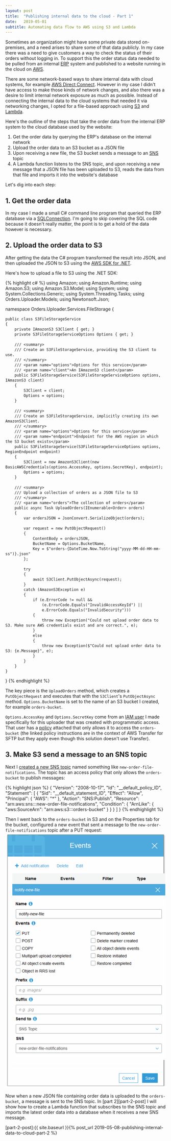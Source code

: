 ```yaml
---
layout: post
title:  "Publishing internal data to the cloud - Part 1"
date:   2019-05-01
subtitle: Automating data flow to AWS using S3 and Lambda
---
```


Sometimes an organization might have some private data stored on-premises, and a need arises to share some of that data publicly. In my case there was a need to give customers a way to check the status of their orders without logging in. To support this the order status data needed to be pulled from an internal [ERP](https://en.wikipedia.org/wiki/Enterprise_resource_planning) system and published to a website running in the cloud on [AWS](https://aws.amazon.com/).

There are some network-based ways to share internal data with cloud systems, for example [AWS Direct Connect](https://aws.amazon.com/directconnect/). However in my case I didn't have access to make those kinds of network changes, and also there was a desire to limit internal network exposure as much as possible. Instead of connecting the internal data to the cloud systems that needed it via networking changes, I opted for a file-based approach using [S3](https://aws.amazon.com/s3/) and [Lambda](https://aws.amazon.com/lambda/).

Here's the outline of the steps that take the order data from the internal ERP system to the cloud database used by the website:
1. Get the order data by querying the ERP's database on the internal network
2. Upload the order data to an S3 bucket as a JSON file
3. Upon receiving a new file, the S3 bucket sends a message to an [SNS](https://aws.amazon.com/sns/) topic
4. A Lambda function listens to the SNS topic, and upon receiving a new message that a JSON file has been uploaded to S3, reads the data from that file and imports it into the website's database

Let's dig into each step:

## 1. Get the order data
In my case I made a small C# command line program that queried the ERP database via a [SQLConnection](https://docs.microsoft.com/en-us/dotnet/api/system.data.sqlclient.sqlconnection?view=netcore-2.2). I'm going to skip covering the SQL code because it doesn't really matter, the point is to get a hold of the data however is necessary.

## 2. Upload the order data to S3
After getting the data the C# program transformed the result into JSON, and then uploaded the JSON to S3 using the [AWS SDK for .NET](https://aws.amazon.com/sdk-for-net/).

Here's how to upload a file to S3 using the .NET SDK:

{% highlight c# %}
using Amazon;
using Amazon.Runtime;
using Amazon.S3;
using Amazon.S3.Model;
using System;
using System.Collections.Generic;
using System.Threading.Tasks;
using Orders.Uploader.Models;
using Newtonsoft.Json;

namespace Orders.Uploader.Services.FileStorage
{

    public class S3FileStorageService
    {
        private IAmazonS3 S3Client { get; }
        private S3FileStorageServiceOptions Options { get; }

        /// <summary>
        /// Create an S3FileStorageService, providing the S3 client to use.
        /// </summary>
        /// <param name="options">Options for this service</param>
        /// <param name="client">An IAmazonS3 client</param>
        public S3FileStorageService(S3FileStorageServiceOptions options, IAmazonS3 client)
        {
            S3Client = client;
            Options = options;
        }

        /// <summary>
        /// Create an S3FileStorageService, implicitly creating its own AmazonS3Client.
        /// </summary>
        /// <param name="options">Options for this service</param>
        /// <param name="endpoint">Endpoint for the AWS region in which the S3 bucket exists</param>
        public S3FileStorageService(S3FileStorageServiceOptions options, RegionEndpoint endpoint)
        {
            S3Client = new AmazonS3Client(new BasicAWSCredentials(options.AccessKey, options.SecretKey), endpoint);
            Options = options;
        }

        /// <summary>
        /// Upload a collection of orders as a JSON file to S3
        /// </summary>
        /// <param name="orders">The collection of orders</param>
        public async Task UploadOrders(IEnumerable<Order> orders)
        {
            var ordersJSON = JsonConvert.SerializeObject(orders);
            
            var request = new PutObjectRequest()
            {
                ContentBody = ordersJSON,
                BucketName = Options.BucketName,
                Key = $"orders-{DateTime.Now.ToString("yyyy-MM-dd-HH-mm-ss")}.json"
            };

            try
            {
                await S3Client.PutObjectAsync(request);
            }
            catch (AmazonS3Exception e)
            {
                if (e.ErrorCode != null &&
                    (e.ErrorCode.Equals("InvalidAccessKeyId") ||
                    e.ErrorCode.Equals("InvalidSecurity")))
                {
                    throw new Exception("Could not upload order data to S3. Make sure AWS credentials exist and are correct.", e);
                }
                else
                {
                    throw new Exception($"Could not upload order data to S3: {e.Message}", e);
                }
            }            
        }
    }
}
{% endhighlight %}

The key piece is the `UploadOrders` method, which creates a `PutObjectRequest` and executes that with the `S3Client`'s `PutObjectAsync` method. `Options.BucketName` is set to the name of an S3 bucket I created, for example `orders-bucket`. 

`Options.AccessKey` and `Options.SecretKey` come from an [IAM user](https://docs.aws.amazon.com/IAM/latest/UserGuide/id_users_create.html#id_users_create_console) I made specifically for this uploader that was created with programmatic access. That user has a [policy](https://docs.aws.amazon.com/transfer/latest/userguide/users-policies-all-access.html) attached that only allows it to access the `orders-bucket` (the linked policy instructions are in the context of AWS Transfer for SFTP but they apply even though this solution doesn't use Transfer).

## 3. Make S3 send a message to an SNS topic
Next I [created a new SNS topic](https://docs.aws.amazon.com/sns/latest/dg/sns-tutorial-create-topic.html) named something like `new-order-file-notifications`. The topic has an access policy that only allows the `orders-bucket` to publish messages:

{% highlight json %}
{
  "Version": "2008-10-17",
  "Id": "__default_policy_ID",
  "Statement": [
    {
      "Sid": "__default_statement_ID",
      "Effect": "Allow",
      "Principal": {
        "AWS": "*"
      },
      "Action": "SNS:Publish",
      "Resource": "arn:aws:sns:<region>:<AWS account number>:new-order-file-notifications",
      "Condition": {
        "ArnLike": {
          "aws:SourceArn": "arn:aws:s3:::orders-bucket"
        }
      }
    }
  ]
}
{% endhighlight %}

Then I went back to the `orders-bucket` in S3 and on the Properties tab for the bucket, configured a new event that sent a message to the `new-order-file-notifications` topic after a PUT request:
![S3 event configuration screen](/static/img/s3-event.png)

Now when a new JSON file containing order data is uploaded to the `orders-bucket`, a message is sent to the SNS topic. In [part 2][part-2-post] I will show how to create a Lambda function that subscribes to the SNS topic and imports the latest order data into a database when it receives a new SNS message.

[part-2-post]:{{ site.baseurl }}{% post_url 2019-05-08-publishing-internal-data-to-cloud-part-2 %}
